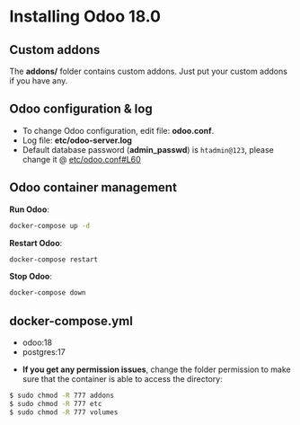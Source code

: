 # Installing Odoo 18.0

## Custom addons

The **addons/** folder contains custom addons. Just put your custom addons if you have any.

## Odoo configuration & log

* To change Odoo configuration, edit file: **odoo.conf**.
* Log file: **etc/odoo-server.log**
* Default database password (**admin_passwd**) is `htadmin@123`, please change it @ [etc/odoo.conf#L60](/etc/odoo.conf#L60)

## Odoo container management

**Run Odoo**:

``` bash
docker-compose up -d
```

**Restart Odoo**:

``` bash
docker-compose restart
```

**Stop Odoo**:

``` bash
docker-compose down
```

## docker-compose.yml

* odoo:18
* postgres:17


- **If you get any permission issues**, change the folder permission to make sure that the container is able to access the directory:

``` sh
$ sudo chmod -R 777 addons
$ sudo chmod -R 777 etc
$ sudo chmod -R 777 volumes
```